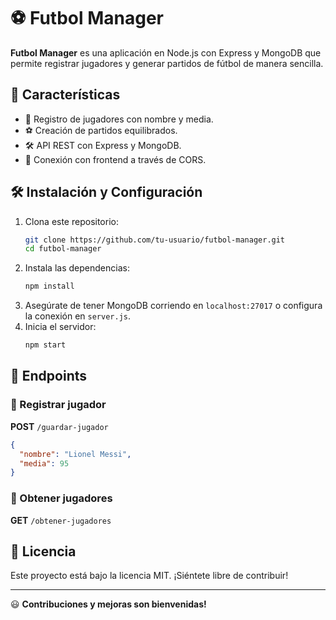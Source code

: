 # ⚽ Futbol Manager

**Futbol Manager** es una aplicación en Node.js con Express y MongoDB que permite registrar jugadores y generar partidos de fútbol de manera sencilla.

## 🚀 Características
- 📌 Registro de jugadores con nombre y media.
- ⚽ Creación de partidos equilibrados.
- 🛠️ API REST con Express y MongoDB.
- 🔄 Conexión con frontend a través de CORS.

## 🛠️ Instalación y Configuración
1. Clona este repositorio:
   ```sh
   git clone https://github.com/tu-usuario/futbol-manager.git
   cd futbol-manager
   ```
2. Instala las dependencias:
   ```sh
   npm install
   ```
3. Asegúrate de tener MongoDB corriendo en `localhost:27017` o configura la conexión en `server.js`.
4. Inicia el servidor:
   ```sh
   npm start
   ```

## 📌 Endpoints
### 🔹 Registrar jugador
**POST** `/guardar-jugador`
```json
{
  "nombre": "Lionel Messi",
  "media": 95
}
```

### 🔹 Obtener jugadores
**GET** `/obtener-jugadores`

## 📜 Licencia
Este proyecto está bajo la licencia MIT. ¡Siéntete libre de contribuir!

---
😃 **Contribuciones y mejoras son bienvenidas!**

